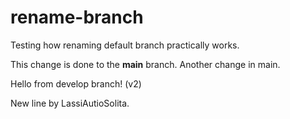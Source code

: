 # rename-branch
Testing how renaming default branch practically works.

This change is done to the **main** branch. Another change in main.

Hello from develop branch! (v2)

New line by LassiAutioSolita.
